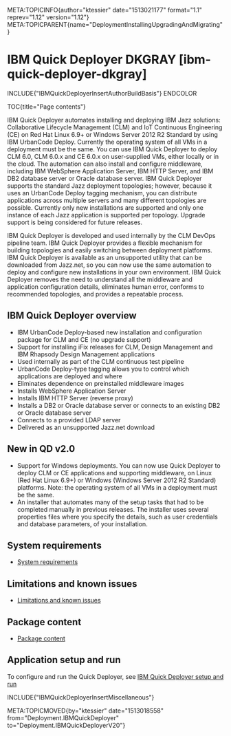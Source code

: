 META:TOPICINFO{author="ktessier" date="1513021177" format="1.1"
reprev="1.12" version="1.12"}
META:TOPICPARENT{name="DeploymentInstallingUpgradingAndMigrating"}

# IBM Quick Deployer DKGRAY [ibm-quick-deployer-dkgray]

INCLUDE{"IBMQuickDeployerInsertAuthorBuildBasis"} ENDCOLOR

TOC{title="Page contents"}

IBM Quick Deployer automates installing and deploying IBM Jazz
solutions: Collaborative Lifecycle Management (CLM) and IoT Continuous
Engineering (CE) on Red Hat Linux 6.9+ or Windows Server 2012 R2
Standard by using IBM UrbanCode Deploy. Currently the operating system
of all VMs in a deployment must be the same. You can use IBM Quick
Deployer to deploy CLM 6.0, CLM 6.0.x and CE 6.0.x on user-supplied VMs,
either locally or in the cloud. The automation can also install and
configure middleware, including IBM WebSphere Application Server, IBM
HTTP Server, and IBM DB2 database server or Oracle database server. IBM
Quick Deployer supports the standard Jazz deployment topologies;
however, because it uses an UrbanCode Deploy tagging mechanism, you can
distribute applications across multiple servers and many different
topologies are possible. Currently only new installations are supported
and only one instance of each Jazz application is supported per
topology. Upgrade support is being considered for future releases.

IBM Quick Deployer is developed and used internally by the CLM DevOps
pipeline team. IBM Quick Deployer provides a flexible mechanism for
building topologies and easily switching between deployment platforms.
IBM Quick Deployer is available as an unsupported utility that can be
downloaded from Jazz.net, so you can now use the same automation to
deploy and configure new installations in your own environment. IBM
Quick Deployer removes the need to understand all the middleware and
application configuration details, eliminates human error, conforms to
recommended topologies, and provides a repeatable process.

## IBM Quick Deployer overview

-   IBM UrbanCode Deploy-based new installation and configuration
    package for CLM and CE (no upgrade support)
-   Support for installing iFix releases for CLM, Design Management and
    IBM Rhapsody Design Management applications
-   Used internally as part of the CLM continuous test pipeline
-   UrbanCode Deploy-type tagging allows you to control which
    applications are deployed and where
-   Eliminates dependence on preinstalled middleware images
-   Installs WebSphere Application Server
-   Installs IBM HTTP Server (reverse proxy)
-   Installs a DB2 or Oracle database server or connects to an existing
    DB2 or Oracle database server
-   Connects to a provided LDAP server
-   Delivered as an unsupported Jazz.net download

## New in QD v2.0

-   Support for Windows deployments. You can now use Quick Deployer to
    deploy CLM or CE applications and supporting middleware, on Linux
    (Red Hat Linux 6.9+) or Windows (Windows Server 2012 R2 Standard)
    platforms. Note: the operating system of all VMs in a deployment
    must be the same.
-   An installer that automates many of the setup tasks that had to be
    completed manually in previous releases. The installer uses several
    properties files where you specify the details, such as user
    credentials and database parameters, of your installation.

## System requirements

-   [System requirements](IBMQuickDeployerSystemRequirementsV20)

## Limitations and known issues

-   [Limitations and known
    issues](IBMQuickDeployerLimitationsKnownIssues)

## Package content

-   [Package content](IBMQuickDeployerPackageContent)

## Application setup and run

To configure and run the Quick Deployer, see [IBM Quick Deployer setup
and run](IBMQuickDeployerSetupAndRunV20)

INCLUDE{"IBMQuickDeployerInsertMiscellaneous"}

META:TOPICMOVED{by="ktessier" date="1513018558"
from="Deployment.IBMQuickDeployer" to="Deployment.IBMQuickDeployerV20"}
